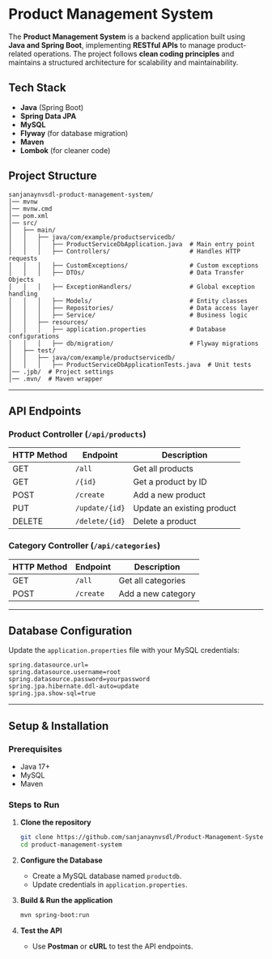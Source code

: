 # **Product Management System**  
The **Product Management System** is a backend application built using **Java and Spring Boot**, implementing **RESTful APIs** to manage product-related operations. The project follows **clean coding principles** and maintains a structured architecture for scalability and maintainability.  

## **Tech Stack**  
- **Java** (Spring Boot)  
- **Spring Data JPA**  
- **MySQL**  
- **Flyway** (for database migration)  
- **Maven**  
- **Lombok** (for cleaner code)  

## **Project Structure**  

```
sanjanaynvsdl-product-management-system/
│── mvnw
│── mvnw.cmd
│── pom.xml
│── src/
│   ├── main/
│   │   ├── java/com/example/productservicedb/
│   │   │   ├── ProductServiceDbApplication.java  # Main entry point
│   │   │   ├── Controllers/                      # Handles HTTP requests
│   │   │   ├── CustomExceptions/                 # Custom exceptions
│   │   │   ├── DTOs/                             # Data Transfer Objects
│   │   │   ├── ExceptionHandlers/                # Global exception handling
│   │   │   ├── Models/                           # Entity classes
│   │   │   ├── Repositories/                     # Data access layer
│   │   │   ├── Service/                          # Business logic
│   │   ├── resources/
│   │   │   ├── application.properties            # Database configurations
│   │   │   ├── db/migration/                     # Flyway migrations
│   ├── test/
│   │   ├── java/com/example/productservicedb/
│   │   │   ├── ProductServiceDbApplicationTests.java  # Unit tests
│── .jpb/  # Project settings
│── .mvn/  # Maven wrapper
```

---

## **API Endpoints**  

### **Product Controller (`/api/products`)**  

| HTTP Method | Endpoint         | Description                 |
|------------|----------------|-----------------------------|
| GET        | `/all`         | Get all products           |
| GET        | `/{id}`        | Get a product by ID        |
| POST       | `/create`      | Add a new product          |
| PUT        | `/update/{id}` | Update an existing product |
| DELETE     | `/delete/{id}` | Delete a product          |

### **Category Controller (`/api/categories`)**  

| HTTP Method | Endpoint         | Description                   |
|------------|----------------|-------------------------------|
| GET        | `/all`         | Get all categories           |
| POST       | `/create`      | Add a new category           |

---

## **Database Configuration**  

Update the `application.properties` file with your MySQL credentials:  

```properties
spring.datasource.url=
spring.datasource.username=root
spring.datasource.password=yourpassword
spring.jpa.hibernate.ddl-auto=update
spring.jpa.show-sql=true
```

---

## **Setup & Installation**  

### **Prerequisites**  
- Java 17+  
- MySQL  
- Maven  

### **Steps to Run**  

1. **Clone the repository**  
   ```sh
   git clone https://github.com/sanjanaynvsdl/Product-Management-System.git
   cd product-management-system
   ```

2. **Configure the Database**  
   - Create a MySQL database named `productdb`.  
   - Update credentials in `application.properties`.
     

3. **Build & Run the application**  
   ```sh
   mvn spring-boot:run
   ```

4. **Test the API**  
   - Use **Postman** or **cURL** to test the API endpoints.  



